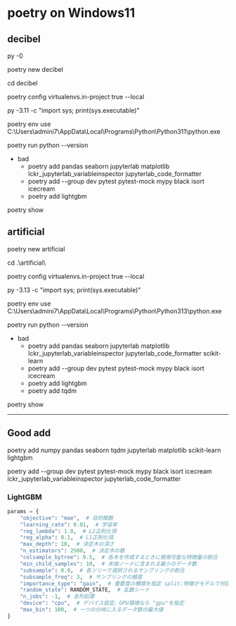 # poetry on Windows11
## decibel

py -0

poetry new decibel

cd decibel

poetry config virtualenvs.in-project true --local

py -3.11 -c "import sys; print(sys.executable)"

poetry env use C:\Users\admini7\AppData\Local\Programs\Python\Python311\python.exe

poetry run python --version

- bad
  -  poetry add pandas seaborn jupyterlab matplotlib lckr_jupyterlab_variableinspector jupyterlab_code_formatter
  - poetry add --group dev pytest pytest-mock mypy black isort icecream
  - poetry add lightgbm

poetry show

## artificial

poetry new artificial

cd .\artificial\

poetry config virtualenvs.in-project true --local

py -3.13 -c "import sys; print(sys.executable)"

poetry env use C:\Users\admini7\AppData\Local\Programs\Python\Python313\python.exe

poetry run python --version

- bad
  - poetry add pandas seaborn jupyterlab matplotlib lckr_jupyterlab_variableinspector jupyterlab_code_formatter scikit-learn
  - poetry add --group dev pytest pytest-mock mypy black isort icecream
  - poetry add lightgbm
  - poetry add tqdm

poetry show

---
## Good add

poetry add numpy pandas seaborn tqdm jupyterlab matplotlib scikit-learn lightgbm

poetry add --group dev pytest pytest-mock mypy black isort icecream lckr_jupyterlab_variableinspector jupyterlab_code_formatter

### LightGBM
```python
params = {
    "objective": "mae",  # 目的関数
    "learning_rate": 0.01,  # 学習率
    "reg_lambda": 1.0,  # L2正則化項
    "reg_alpha": 0.1,  # L1正則化項
    "max_depth": 10,  # 決定木の深さ
    "n_estimators": 2500,  # 決定木の数
    "colsample_bytree": 0.5,  # 各木を作成するときに使用可能な特徴量の割合
    "min_child_samples": 10,  # 末端ノードに含まれる最小のデータ数
    "subsample": 0.9,  # 各ツリーで選択されるサンプリングの割合
    "subsample_freq": 3,  # サンプリングの頻度
    "importance_type": "gain",  # 重要度の種類を指定 split:特徴がモデルで何回使われたか, gain:徴を利用した分割の総獲得数
    "random_state": RANDOM_STATE,  # 乱数シード
    "n_jobs": -1,  # 並列処理
    "device": "cpu",  # デバイス設定、GPU環境なら "gpu"を指定
    "max_bin": 100,  # 一つの分岐に入るデータ数の最大値
}
```
